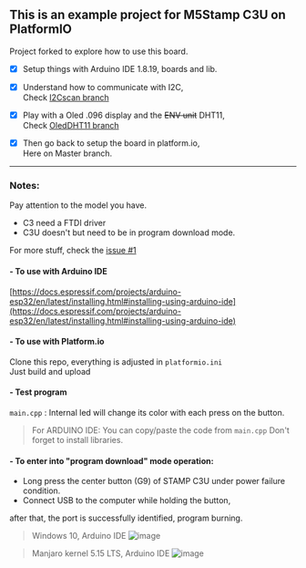 ## This is an example project for M5Stamp C3U on PlatformIO

Project forked to explore how to use this board.   

- [x] Setup things with Arduino IDE 1.8.19, boards and lib. 
- [x] Understand how to communicate with I2C,  
Check [I2Cscan branch](https://github.com/nicolasdb/M5Stamp-C3U/tree/I2Cscan)
- [x] Play with a Oled .096 display and the ~~ENV unit~~ DHT11,  
Check [OledDHT11 branch](https://github.com/nicolasdb/M5Stamp-C3U/tree/OledDHT11)
- [x] Then go back to setup the board in platform.io,  
Here on Master branch.


----

### Notes:
Pay attention to the model you have.  
- C3 need a FTDI driver  
- C3U doesn't but need to be in program download mode.

For more stuff, check the [issue #1](https://github.com/nicolasdb/M5Stamp-C3U/issues/1)

#### - To use with Arduino IDE
[https://docs.espressif.com/projects/arduino-esp32/en/latest/installing.html#installing-using-arduino-ide](https://docs.espressif.com/projects/arduino-esp32/en/latest/installing.html#installing-using-arduino-ide)

#### - To use with Platform.io

Clone this repo, everything is adjusted in `platformio.ini`  
Just build and upload

#### - Test program
`main.cpp` : Internal led will change its color with each press on the button.

> For ARDUINO IDE: You can copy/paste the code from `main.cpp` Don't forget to install libraries. 

#### - To enter into "program download" mode operation:

- Long press the center button (G9) of STAMP C3U under power failure condition.
- Connect USB to the computer while holding the button, 

after that, the port is successfully identified, program burning.

> Windows 10, Arduino IDE
![image](https://user-images.githubusercontent.com/12049360/185742555-b4190a52-7720-4787-beb9-55e36e271cf4.png)

> Manjaro kernel 5.15 LTS, Arduino IDE
![image](https://user-images.githubusercontent.com/12049360/189372496-20315b99-53ec-4071-b5c7-1e33a9ff0d8e.png)

